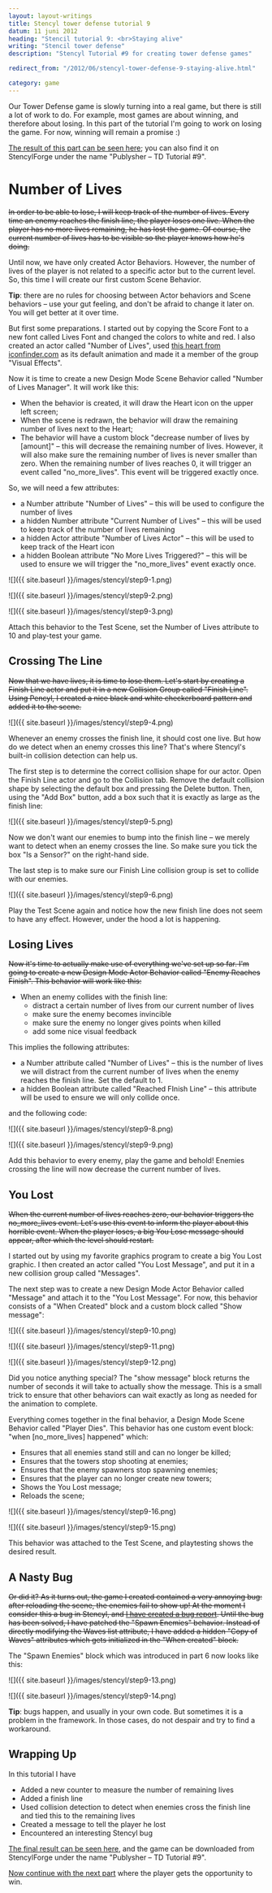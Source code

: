 ```yaml
---
layout: layout-writings
title: Stencyl tower defense tutorial 9
datum: 11 juni 2012
heading: "Stencil tutorial 9: <br>Staying alive"
writing: "Stencil tower defense"
description: "Stencyl Tutorial #9 for creating tower defense games"

redirect_from: "/2012/06/stencyl-tower-defense-9-staying-alive.html"

category: game
---
```


Our Tower Defense game is slowly turning into a real game, but there is still a lot of work to do. For example,
most games are about winning, and therefore about losing. In this part of the tutorial I'm going to work on losing
the game. For now, winning will remain a promise :)

[The result of this part can be seen here](http://www.stencyl.com/game/play/13086); you can also find it on
StencylForge under the name "Publysher – TD Tutorial #9".

# Number of Lives

~~In order to be able to lose, I will keep track of the number of lives. Every time an enemy reaches the finish line,
the player loses one live. When the player has no more lives remaining, he has lost the game. Of course,
the current number of lives has to be visible so the player knows how he's doing.~~

Until now, we have only created Actor Behaviors. However, the number of lives of the player is not related to a
specific actor but to the current level. So, this time I will create our first custom Scene Behavior.

**Tip**: there are no rules for choosing between Actor behaviors and Scene behaviors – use your gut feeling,
and don't be afraid to change it later on. You will get better at it over time.

But first some preparations. I started out by copying the Score Font to a new font called Lives Font and changed the
colors to white and red. I also created an actor called "Number of Lives", used
[this heart from iconfinder.com](http://www.iconfinder.com/icondetails/3547/16/favourite_heart_love_package_icon?r=1)
as its default animation and made it a member of the group "Visual Effects".

Now it is time to create a new Design Mode Scene Behavior called "Number of Lives Manager". It will work like this:

* When the behavior is created, it will draw the Heart icon on the upper left screen;
* When the scene is redrawn, the behavior will draw the remaining number of lives next to the Heart;
* The behavior will have a custom block "decrease number of lives by [amount]" – this will decrease the remaining
   number of lives. However, it will also make sure the remaining number of lives is never smaller than zero. When
   the remaining number of lives reaches 0, it will trigger an event called "no\_more_lives". This event will be
   triggered exactly once.

So, we will need a few attributes:

- a Number attribute "Number of Lives" – this will be used to configure the number of lives
- a hidden Number attribute "Current Number of Lives" – this will be used to keep track of the number of lives
  remaining
- a hidden Actor attribute "Number of Lives Actor" – this will be used to keep track of the Heart icon
- a hidden Boolean attribute "No More Lives Triggered?" – this will be used to ensure we will trigger the
  "no\_more_lives" event exactly once.

![]({{ site.baseurl }}/images/stencyl/step9-1.png)

![]({{ site.baseurl }}/images/stencyl/step9-2.png)

![]({{ site.baseurl }}/images/stencyl/step9-3.png)

Attach this behavior to the Test Scene, set the Number of Lives attribute to 10 and play-test your game.

## Crossing The Line

~~Now that we have lives, it is time to lose them. Let's start by creating a Finish Line actor and put it in a new Collision Group called "Finish Line". Using Pencyl, I created a nice black and white checkerboard pattern and added it to the scene.~~

![]({{ site.baseurl }}/images/stencyl/step9-4.png)

Whenever an enemy crosses the finish line, it should cost one live. But how do we detect when an enemy crosses this
line? That's where Stencyl's built-in collision detection can help us.

The first step is to determine the correct collision shape for our actor. Open the Finish Line actor and go to the
Collision tab. Remove the default collision shape by selecting the default box and pressing the Delete button. Then,
using the "Add Box" button, add a box such that it is exactly as large as the finish line:

![]({{ site.baseurl }}/images/stencyl/step9-5.png)

Now we don't want our enemies to bump into the finish line – we merely want to detect when an enemy crosses the line.
So make sure you tick the box "Is a Sensor?" on the right-hand side.

The last step is to make sure our Finish Line collision group is set to collide with our enemies.

![]({{ site.baseurl }}/images/stencyl/step9-6.png)

Play the Test Scene again and notice how the new finish line does not seem to have any effect. However,
under the hood a lot is happening.

## Losing Lives

~~Now it's time to actually make use of everything we've set up so far. I'm going to create a new Design Mode Actor
Behavior called "Enemy Reaches Finish". This behavior will work like this:~~

* When an enemy collides with the finish line:
   * distract a certain number of lives from our current number of lives
   * make sure the enemy becomes invincible
   * make sure the enemy no longer gives points when killed
   * add some nice visual feedback

This implies the following attributes:
- a Number attribute called "Number of Lives" – this is the number of lives we will distract from the current number
  of lives when the enemy reaches the finish line. Set the default to 1.
- a hidden Boolean attribute called "Reached FInish Line" – this attribute will be used to ensure we will only collide
  once.

and the following code:

![]({{ site.baseurl }}/images/stencyl/step9-8.png)

![]({{ site.baseurl }}/images/stencyl/step9-9.png)

Add this behavior to every enemy, play the game and behold! Enemies crossing the line will now decrease the current
number of lives.

## You Lost

~~When the current number of lives reaches zero, our behavior triggers the no\_more_lives event. Let's use this event
to inform the player about this horrible event. When the player loses, a big You Lose message should appear,
after which the level should restart.~~

I started out by using my favorite graphics program to create a big You Lost graphic. I then created an actor called
"You Lost Message", and put it in a new collision group called "Messages".

The next step was to create a new Design Mode Actor Behavior called "Message" and attach it to the "You Lost Message".
For now, this behavior consists of a "When Created" block and a custom block called "Show message":

![]({{ site.baseurl }}/images/stencyl/step9-10.png)

![]({{ site.baseurl }}/images/stencyl/step9-11.png)

![]({{ site.baseurl }}/images/stencyl/step9-12.png)

Did you notice anything special? The "show message" block returns the number of seconds it will take to actually show
the message.  This is a small trick to ensure that other behaviors can wait exactly as long as needed for the
animation to complete.

Everything comes together in the final behavior, a Design Mode Scene Behavior called "Player Dies". This behavior has
one custom event block: "when [no\_more_lives] happened" which:

- Ensures that all enemies stand still and can no longer be killed;
- Ensures that the towers stop shooting at enemies;
- Ensures that the enemy spawners stop spawning enemies;
- Ensures that the player can no longer create new towers;
- Shows the You Lost message;
- Reloads the scene;

![]({{ site.baseurl }}/images/stencyl/step9-16.png)

![]({{ site.baseurl }}/images/stencyl/step9-15.png)

This behavior was attached to the Test Scene, and playtesting shows the desired result.

## A Nasty Bug

~~Or did it? As it turns out, the game I created contained a very annoying bug: after reloading the scene,
the enemies fail to show up! At the moment I consider this a bug in Stencyl, and
[I have created a bug report](http://community.stencyl.com/index.php/topic,11178.0.html). Until the bug has been solved,
I have patched the "Spawn Enemies" behavior. Instead of directly modifying the Waves list attribute,
I have added a hidden "Copy of Waves" attributes which gets initialized in the "When created" block.~~

The "Spawn Enemies" block which was introduced in part 6 now looks like this:

![]({{ site.baseurl }}/images/stencyl/step9-13.png)

![]({{ site.baseurl }}/images/stencyl/step9-14.png)

**Tip**: bugs happen, and usually in your own code. But sometimes it is a problem in the framework. In those cases,
do not despair and try to find a workaround.

## Wrapping Up

In this tutorial I have

- Added a new counter to measure the number of remaining lives
- Added a finish line
- Used collision detection to detect when enemies cross the finish line and tied this to the remaining lives
- Created a message to tell the player he lost
- Encountered an interesting Stencyl bug

[The final result can be seen here](http://www.stencyl.com/game/play/13086), and the game can be downloaded from
StencylForge under the name "Publysher – TD Tutorial #9".

[Now continue with the next part](/game/2012/08/04/stencyl-tower-defense-10-do-wave.html) where the player gets the opportunity to win.
